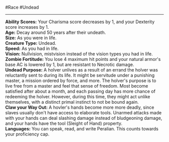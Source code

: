 #Race #Undead
- - -
**Ability Scores:** Your Charisma score decreases by 1, and your Dexterity score increases by 1.  
**Age:** Decay around 50 years after their undeath.  
**Size:** As you were in life.  
**Creature Type:** Undead.  
**Speed:** As you had in life.  
**Vision:** Nullvision, mistvision instead of the vision types you had in life.  
**Zombie Fortitude:** You lose 4 maximum hit points and your natural armor's base AC is lowered by 1, but are resistant to Necrotic damage.  
**Undead Purpose:** A holver unlives as a result of an errand the holver was reluctantly sent to during its life. It might be servitude under a punishing master, a mission ordered by force, and more. The holver's purpose is to live free from a master and feel that sense of freedom. Most become satisfied after about a month, and each passing day has more chance of redeeming the holver. However, during this time, they might act unlike themselves, with a distinct primal instinct to not be bound again.  
**Claw your Way Out:** A hovler's hands become more more deadly, since slaves usually don't have access to elaborate tools. Unarmed attacks made with your hands can deal slashing damage instead of bludgeoning damage, and your hands have the tool (Sleight of Hand) property.  
**Languages:** You can speak, read, and write Peralian. This counts towards your proficiency cap.